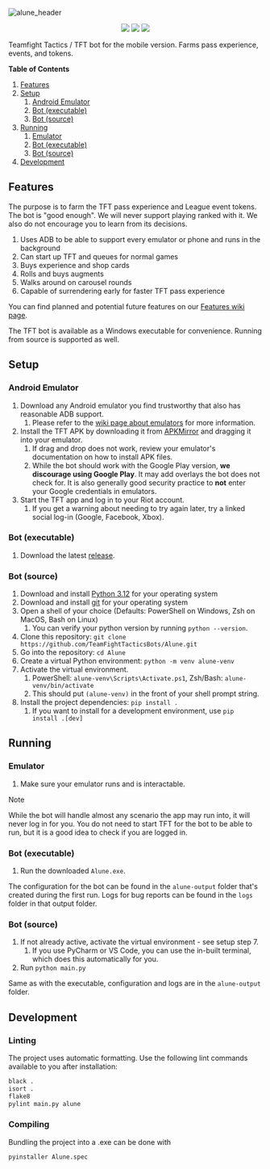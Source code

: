 ![alune_header](https://github.com/TeamFightTacticsBots/Alune/assets/60011425/dd30ed87-c5ca-42eb-810a-da07f6502cf5)
<p align="center">
  <img src="https://img.shields.io/badge/Python-3.12-green" />
  <img src="https://img.shields.io/badge/TFT_Set-14-blue" />
  <img src="https://github.com/TeamFightTacticsBots/Alune/actions/workflows/build.yml/badge.svg" />
</p>

Teamfight Tactics / TFT bot for the mobile version. Farms pass experience, events, and tokens.

**Table of Contents**
1. [Features](#features)
2. [Setup](#setup)
   1. [Android Emulator](#android-emulator)
   2. [Bot (executable)](#bot-executable)
   3. [Bot (source)](#bot-source)
3. [Running](#running)
   1. [Emulator](#emulator)
   2. [Bot (executable)](#bot-executable-1)
   3. [Bot (source)](#bot-source-1)
4. [Development](#development) 

## Features

The purpose is to farm the TFT pass experience and League event tokens. The bot is "good enough".
We will never support playing ranked with it. We also do not encourage you to learn from its decisions.

1. Uses ADB to be able to support every emulator or phone and runs in the background
2. Can start up TFT and queues for normal games
3. Buys experience and shop cards
4. Rolls and buys augments
5. Walks around on carousel rounds
6. Capable of surrendering early for faster TFT pass experience

You can find planned and potential future features on our [Features wiki page](https://github.com/TeamFightTacticsBots/Alune/wiki/Features).

The TFT bot is available as a Windows executable for convenience. Running from source is supported as well.

## Setup

### Android Emulator

1. Download any Android emulator you find trustworthy that also has reasonable ADB support.
   1. Please refer to the [wiki page about emulators](https://github.com/TeamFightTacticsBots/Alune/wiki/Emulators) for more information.
2. Install the TFT APK by downloading it from [APKMirror](https://www.apkmirror.com/apk/riot-games-inc/teamfight-tactics-league-of-legends-strategy-game/) and dragging it into your emulator.
   1. If drag and drop does not work, review your emulator's documentation on how to install APK files.  
   2. While the bot should work with the Google Play version, **we discourage using Google Play**. It may add overlays the bot does not check for. It is also generally good security practice to **not** enter your Google credentials in emulators.
3. Start the TFT app and log in to your Riot account.
   1. If you get a warning about needing to try again later, try a linked social log-in (Google, Facebook, Xbox).

### Bot (executable)

1. Download the latest [release](https://github.com/TeamFightTacticsBots/Alune/releases).

### Bot (source)

1. Download and install [Python 3.12](https://www.python.org/downloads/) for your operating system
2. Download and install [git](https://git-scm.com/downloads) for your operating system
3. Open a shell of your choice (Defaults: PowerShell on Windows, Zsh on MacOS, Bash on Linux)
   1. You can verify your python version by running `python --version`.
4. Clone this repository: `git clone https://github.com/TeamFightTacticsBots/Alune.git`
5. Go into the repository: `cd Alune`
6. Create a virtual Python environment: `python -m venv alune-venv`
7. Activate the virtual environment.  
   1. PowerShell: `alune-venv\Scripts\Activate.ps1`, Zsh/Bash: `alune-venv/bin/activate`  
   2. This should put `(alune-venv)` in the front of your shell prompt string.
8. Install the project dependencies: `pip install .`
   1. If you want to install for a development environment, use `pip install .[dev]`

## Running

### Emulator

1. Make sure your emulator runs and is interactable.

> [!NOTE]
> While the bot will handle almost any scenario the app may run into, it will never log in for you.
> You do not need to start TFT for the bot to be able to run, but it is a good idea to check if you are logged in.

### Bot (executable)

1. Run the downloaded `Alune.exe`. 

The configuration for the bot can be found in the `alune-output` folder that's created during the first run.
Logs for bug reports can be found in the `logs` folder in that output folder.

### Bot (source)

1. If not already active, activate the virtual environment - see setup step 7.  
   1. If you use PyCharm or VS Code, you can use the in-built terminal, which does this automatically for you.
2. Run `python main.py`

Same as with the executable, configuration and logs are in the `alune-output` folder.

## Development

### Linting

The project uses automatic formatting. Use the following lint commands available to you after installation:
```bash
black .
isort .
flake8
pylint main.py alune
```

### Compiling

Bundling the project into a .exe can be done with
```bash
pyinstaller Alune.spec
```
